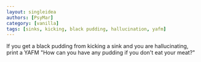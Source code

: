 ```yaml
---
layout: singleidea
authors: [PsyMar]
category: [vanilla]
tags: [sinks, kicking, black pudding, hallucination, yafm]
---
```

If you get a black pudding from kicking a sink and you are hallucinating, print a YAFM "How can you have any pudding if you don't eat your meat?"
